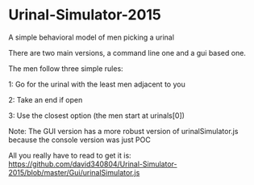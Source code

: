 # Urinal-Simulator-2015
A simple behavioral model of men picking a urinal

There are two main versions, a command line one and a gui based one.

The men follow three simple rules: 

 1: Go for the urinal with the least men adjacent to you
 
 2: Take an end if open
 
 3: Use the closest option (the men start at urinals[0])

Note: The GUI version has a more robust version of urinalSimulator.js because the console version was just POC

All you really have to read to get it is: 
https://github.com/david340804/Urinal-Simulator-2015/blob/master/Gui/urinalSimulator.js
